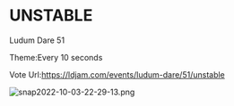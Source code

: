 # UNSTABLE

Ludum Dare 51

Theme:Every 10 seconds

Vote Url:https://ldjam.com/events/ludum-dare/51/unstable

![snap2022-10-03-22-29-13.png](https://static.jam.host/raw/a0b/94/z/50a7b.png)



